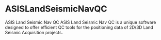 # ASISLandSeismicNavQC
ASIS Land Seismic Nav QC ASIS Land Seismic Nav QC is a unique software designed to offer efficient QC tools for the positioning data of 2D/3D Land Seismic Acquisition projects. 
